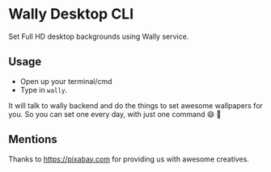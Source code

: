 # Wally Desktop CLI

Set Full HD desktop backgrounds using Wally service.

## Usage

* Open up your terminal/cmd
* Type in `wally`. 

It will talk to wally backend and do the things to set awesome wallpapers for you. So you can set one every day, with 
just one command :smile: :tada:

## Mentions

Thanks to https://pixabay.com for providing us with awesome creatives.
